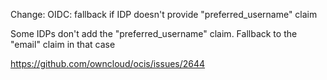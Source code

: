 Change: OIDC: fallback if IDP doesn't provide "preferred_username" claim

Some IDPs don't add the "preferred_username" claim. Fallback to the "email"
claim in that case

https://github.com/owncloud/ocis/issues/2644
